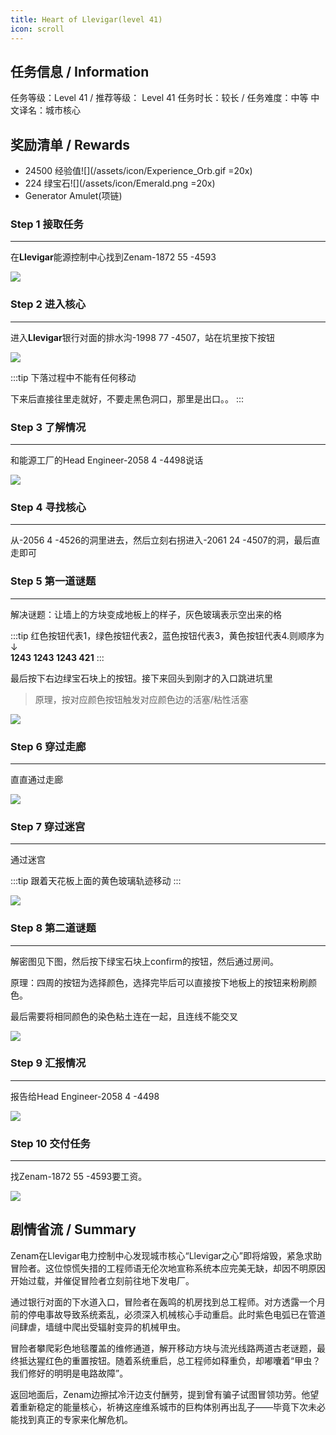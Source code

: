 ```yaml
---
title: Heart of Llevigar(level 41)
icon: scroll
---
```


## 任务信息 / Information
任务等级：Level 41 / 推荐等级： Level 41
任务时长：较长 / 任务难度：中等
中文译名：城市核心


## 奖励清单 / Rewards

+ 24500 经验值![](/assets/icon/Experience_Orb.gif =20x)
+ 224 绿宝石![](/assets/icon/Emerald.png =20x)
+ Generator Amulet(项链)

### Step 1 接取任务
---
在**Llevigar**能源控制中心找到<NPC>Zenam</NPC><CC>-1872 55 -4593</CC>

![](/assets/img/lv41-1.png)

### Step 2 进入核心
---
进入**Llevigar**银行对面的排水沟<CC>-1998 77 -4507</CC>，站在坑里按下按钮

![](/assets/img/lvl41-1.jpg)

:::tip
下落过程中不能有任何移动

下来后直接往里走就好，不要走黑色洞口，那里是出口。。
:::


### Step 3 了解情况
---
和能源工厂的<NPC>Head Engineer</NPC><CC>-2058 4 -4498</CC>说话

![](/assets/img/lv41-2.png)

### Step 4 寻找核心
--- 
从<CC>-2056 4 -4526</CC>的洞里进去，然后立刻右拐进入<CC>-2061 24 -4507</CC>的洞，最后直走即可

### Step 5 第一道谜题
---
解决谜题：让墙上的方块变成地板上的样子，灰色玻璃表示空出来的格

:::tip
红色按钮代表1，绿色按钮代表2，蓝色按钮代表3，黄色按钮代表4.则顺序为↓<br>**1243 1243 1243 421**
:::

最后按下右边绿宝石块上的按钮。接下来回头到刚才的入口跳进坑里

>原理，按对应颜色按钮触发对应颜色边的活塞/粘性活塞

![](/assets/img/lv41-3.png)

### Step 6 穿过走廊
--- 
直直通过走廊

![](/assets/img/lv41-4.png)

### Step 7 穿过迷宫
--- 

通过迷宫

:::tip
跟着天花板上面的黄色玻璃轨迹移动
:::

![](/assets/img/lv41-5.png)
### Step 8 第二道谜题
--- 

解密图见下图，然后按下绿宝石块上confirm的按钮，然后通过房间。

原理：四周的按钮为选择颜色，选择完毕后可以直接按下地板上的按钮来粉刷颜色。

最后需要将相同颜色的染色粘土连在一起，且连线不能交叉

![](/assets/img/lvl41-2.jpg)
### Step 9 汇报情况
--- 

报告给<NPC>Head Engineer</NPC><CC>-2058 4 -4498</CC>

![](/assets/img/lv41-2.png)
### Step 10 交付任务
--- 
找<NPC>Zenam</NPC><CC>-1872 55 -4593</CC>要工资。

![](/assets/img/lv41-1.png)

## 剧情省流 / Summary
Zenam在Llevigar电力控制中心发现城市核心“Llevigar之心”即将熔毁，紧急求助冒险者。这位惊慌失措的工程师语无伦次地宣称系统本应完美无缺，却因不明原因开始过载，并催促冒险者立刻前往地下发电厂。

通过银行对面的下水道入口，冒险者在轰鸣的机房找到总工程师。对方透露一个月前的停电事故导致系统紊乱，必须深入机械核心手动重启。此时紫色电弧已在管道间肆虐，墙缝中爬出受辐射变异的机械甲虫。

冒险者攀爬彩色地毯覆盖的维修通道，解开移动方块与流光线路两道古老谜题，最终抵达猩红色的重置按钮。随着系统重启，总工程师如释重负，却嘟囔着“甲虫？我们修好的明明是电路故障”。

返回地面后，Zenam边擦拭冷汗边支付酬劳，提到曾有骗子试图冒领功劳。他望着重新稳定的能量核心，祈祷这座维系城市的巨构体别再出乱子——毕竟下次未必能找到真正的专家来化解危机。
